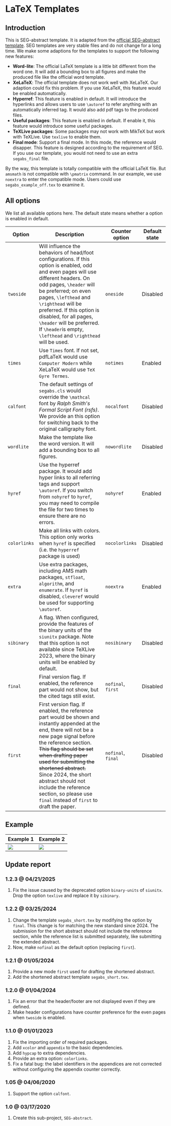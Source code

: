 # LaTeX Templates

## Introduction

This is SEG-abstract template. It is adapted from the [official SEG-abstract template][git-seg]. SEG templates are very stable files and do not change for a long time. We make some adaptions for the templates to support the following new features:

* **Word-lite**: The official LaTeX template is a little bit different from the word one. It will add a bounding box to all figures and make the produced file like the official word template.
* **XeLaTeX**: The official template does not work well with XeLaTeX. Our adaption could fix this problem. If you use XeLaTeX, this feature would be enabled automatically.
* **Hyperref**: This feature is enabled in default. It will introduce the hyperlinks and allows users to use `\autoref` to refer anything with an automatically inferred tag. It would also add pdf tags to the produced files.
* **Useful packages**: This feature is enabled in default. If enable it, this feature would introduce some useful packages.
* **TeXLive packages**: Some packages may not work with MikTeX but work with TeXLive. Use `texlive` to enable them.
* **Final mode**: Support a final mode. In this mode, the reference would disapper. This feature is designed according to the requirement of SEG. If you use our template, you would not need to use an extra `segabs_final` file.

By the way, this template is totally compatible with the official LaTeX file. But `amsmath` is not compatible with `\pmatrix` command. In our example, we use `noextra` to enter the compatible mode. Users could use `segabs_example_off.tex` to examine it.

## All options

We list all available options here. The default state means whether a option is enabled in default.

| Option | Description | Counter option | Default state |
| -----  |   -----     |      -----     |  -----  |
| `twoside` | Will influence the behaviors of head/foot configurations. If this option is enabled, odd and even pages will use different headers. On odd pages, `\header` will be preferred; on even pages, `\lefthead` and `\righthead` will be preferred. If this option is disabled, for all pages, `\header` will be preferred. If `\header`is empty, `\lefthead` and `\righthead` will be used. | `oneside` | Disabled |
| `times` | Use `Times` font. If not set, pdfLaTeX would use `Computer Modern` while XeLaTeX would use `TeX Gyre Termes`.  | `notimes` | Enabled |
| `calfont` | The default settings of `segabs.cls` would override the `\mathcal` font by *Ralph Smith's Formal Script Font (rsfs)*. We provide an this option for switching back to the original calligraphy font.  | `nocalfont` | Disabled |
| `wordlite` | Make the template like the word version. It will add a bounding box to all figures. | `nowordlite` | Disabled |
| `hyref` | Use the hyperref package. It would add hyper links to all referring tags and support `\autoref`. If you switch from `nohyref` to `hyref`, you may need to compile the file for two times to ensure there are no errors. | `nohyref` | Enabled |
| `colorlinks` | Make all links with colors. This option only works when `hyref` is specified (i.e. the `hyperref` package is used) | `nocolorlinks` | Disabled |
| `extra` | Use extra packages, including AMS math packages, `stfloat`, `algorithm`, and `enumerate`. If `hyref` is disabled, `cleveref` would be used for supporting `\autoref`. | `noextra` | Enabled |
| `sibinary` | A flag. When configured, provide the features of the binary units of the `siunitx` package. Note that this option is not available since TeXLive 2023, where the binary units will be enabled by default. | `nosibinary` | Disabled |
| `final` | Final version flag. If enabled, the reference part would not show, but the cited tags still exist. | `nofinal`, `first` | Disabled |
| `first` | First version flag. If enabled, the reference part would be shown and instantly appended at the end, there will not be a new page signal before the reference section. ~~This flag should be set when drafting paper used for submitting the shortened abstract.~~ Since 2024, the short abstract should not include the reference section, so please use `final` instead of `first` to draft the paper. | `nofinal`, `final` | Disabled |

## Example

| Example 1 | Example 2 |
| ----- | ----- |
| ![][ex-fig-1] | ![][ex-fig-2] |

## Update report

### 1.2.3 @ 04/21/2025

1. Fix the issue caused by the deprecated option `binary-units` of `siunitx`. Drop the option `texlive` and replace it by `sibinary`.

### 1.2.2 @ 03/25/2024

1. Change the template `segabs_short.tex` by modifying the option by `final`. This change is for matching the new standard since 2024. The submission for the short abstract should not include the reference section, while the reference list is submitted separately, like submitting the extended abstract.
2. Now, make `nofinal` as the default option (replacing `first`).

### 1.2.1 @ 01/05/2024

1. Provide a new mode `first` used for drafting the shortened abstract.
2. Add the shortened abstract template `segabs_short.tex`.

### 1.2.0 @ 01/04/2024

1. Fix an error that the header/footer are not displayed even if they are defined.
2. Make header configurations have counter preference for the even pages when `twoside` is enabled.

### 1.1.0 @ 01/01/2023

1. Fix the importing order of required packages.
2. Add `xcolor` and `appendix` to the basic dependencies.
3. Add `hypcap` to extra dependencies.
4. Provide an extra option: `colorlinks`.
5. Fix a fatal bug: the label identifiers in the appendices are not corrected without configuring the appendix counter correctly.

### 1.05 @ 04/06/2020

1. Support the option `calfont`.

### 1.0 @ 03/17/2020

1. Create this sub-project, `SEG-abstract`.

[git-seg]:https://github.com/SEGTeX/texmf/tree/master/tex/latex/seg
[git-beamer]:https://github.com/cainmagi/UH-beamer-templates

[ex-fig-1]:./display/seg-abs-1.png
[ex-fig-2]:./display/seg-abs-2.png